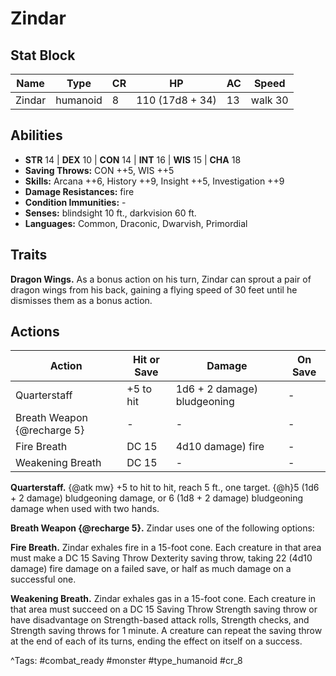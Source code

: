 # Zindar

## Stat Block

| Name | Type | CR | HP | AC | Speed |
|------|------|----|----|----|-------|
| Zindar | humanoid | 8 | 110 (17d8 + 34) | 13 | walk 30 |

## Abilities

- **STR** 14 | **DEX** 10 | **CON** 14 | **INT** 16 | **WIS** 15 | **CHA** 18
- **Saving Throws:** CON ++5, WIS ++5  
- **Skills:** Arcana ++6, History ++9, Insight ++5, Investigation ++9  
- **Damage Resistances:** fire  
- **Condition Immunities:** -  
- **Senses:** blindsight 10 ft., darkvision 60 ft.  
- **Languages:** Common, Draconic, Dwarvish, Primordial

## Traits

**Dragon Wings.** As a bonus action on his turn, Zindar can sprout a pair of dragon wings from his back, gaining a flying speed of 30 feet until he dismisses them as a bonus action.


## Actions

| Action | Hit or Save | Damage | On Save |
|--------|--------------|--------|----------|
| Quarterstaff | +5 to hit | 1d6 + 2 damage) bludgeoning | - |
| Breath Weapon {@recharge 5} | - | - | - |
| Fire Breath | DC 15 | 4d10 damage) fire | - |
| Weakening Breath | DC 15 | - | - |

**Quarterstaff.** {@atk mw} +5 to hit to hit, reach 5 ft., one target. {@h}5 (1d6 + 2 damage) bludgeoning damage, or 6 (1d8 + 2 damage) bludgeoning damage when used with two hands.

**Breath Weapon {@recharge 5}.** Zindar uses one of the following options:

**Fire Breath.** Zindar exhales fire in a 15-foot cone. Each creature in that area must make a DC 15 Saving Throw Dexterity saving throw, taking 22 (4d10 damage) fire damage on a failed save, or half as much damage on a successful one.

**Weakening Breath.** Zindar exhales gas in a 15-foot cone. Each creature in that area must succeed on a DC 15 Saving Throw Strength saving throw or have disadvantage on Strength-based attack rolls, Strength checks, and Strength saving throws for 1 minute. A creature can repeat the saving throw at the end of each of its turns, ending the effect on itself on a success.


^Tags: #combat_ready #monster #type_humanoid #cr_8